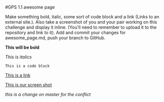 #GPS 1.1 awesome page

 Make something bold, italic, some sort of code block and a link (Links to an external site.). Also take a screenshot of you and your pair working on this challenge and display it inline. (You'll need to remember to upload it to the repository and link to it). Add and commit your changes for awesome_page.md, push your branch to GitHub.

**This will be bold**

*This is italics*

`This is a code block`

[This is a link](https://help.github.com/articles/markdown-basics/)

[This is our screen shot](/Users/aliviamarciablount/dev_boot_camp/week-2-test/phase-0-gps-1/screen.shot.jpg)

*this is a change on master for the conflict*